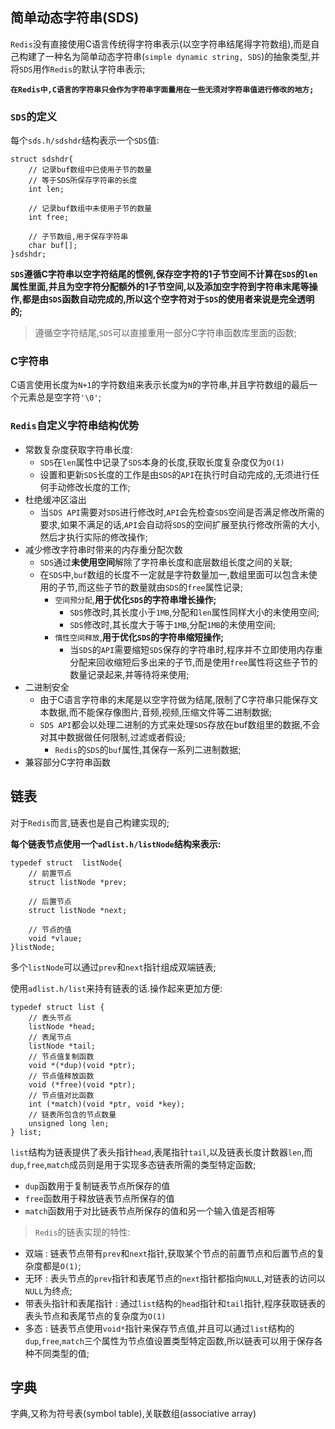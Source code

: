 ## 简单动态字符串(SDS)

`Redis`没有直接使用C语言传统得字符串表示(以空字符串结尾得字符数组),而是自己构建了一种名为简单动态字符串(`simple dynamic string, SDS`)的抽象类型,并将`SDS`用作`Redis`的默认字符串表示;

**`在Redis中,C语言的字符串只会作为字符串字面量用在一些无须对字符串值进行修改的地方;`**

### `SDS`的定义

每个`sds.h/sdshdr`结构表示一个`SDS`值:

```sdshdr
struct sdshdr{
	// 记录buf数组中已使用子节的数量
	// 等于SDS所保存字符串的长度
	int len;

	// 记录buf数组中未使用子节的数量
	int free;

	// 子节数组,用于保存字符串
	char buf[];
}sdshdr;
```

**`SDS`遵循C字符串以空字符结尾的惯例,保存空字符的1子节空间不计算在`SDS`的`len`属性里面,并且为空字符分配额外的1子节空间,以及添加空字符到字符串末尾等操作,都是由`SDS`函数自动完成的,所以这个空字符对于`SDS`的使用者来说是完全透明的;**

>遵循空字符结尾,`SDS`可以直接重用一部分C字符串函数库里面的函数;

### C字符串

C语言使用长度为`N+1`的字符数组来表示长度为`N`的字符串,并且字符数组的最后一个元素总是空字符`'\0'`;


### `Redis`自定义字符串结构优势

+ 常数复杂度获取字符串长度:
  + `SDS`在`len`属性中记录了`SDS`本身的长度,获取长度复杂度仅为`O(1)`
  + 设置和更新`SDS`长度的工作是由`SDS`的`API`在执行时自动完成的,无须进行任何手动修改长度的工作; 
+ 杜绝缓冲区溢出
  + 当`SDS API`需要对`SDS`进行修改时,`API`会先检查`SDS`空间是否满足修改所需的要求,如果不满足的话,`API`会自动将`SDS`的空间扩展至执行修改所需的大小,然后才执行实际的修改操作;
+ 减少修改字符串时带来的内存重分配次数
  + `SDS`通过**未使用空间**解除了字符串长度和底层数组长度之间的关联;
  + 在`SDS`中,`buf`数组的长度不一定就是字符数量加一,数组里面可以包含未使用的子节,而这些子节的数量就由`SDS`的`free`属性记录;
    + `空间预分配`,**用于优化`SDS`的字符串增长操作;**
      + `SDS`修改时,其长度小于`1MB`,分配和`len`属性同样大小的未使用空间;
      + `SDS`修改时,其长度大于等于`1MB`,分配`1MB`的未使用空间;
	+ `惰性空间释放`,**用于优化`SDS`的字符串缩短操作;**
	  + 当`SDS`的`API`需要缩短`SDS`保存的字符串时,程序并不立即使用内存重分配来回收缩短后多出来的子节,而是使用`free`属性将这些子节的数量记录起来,并等待将来使用;
+ 二进制安全
  + 由于C语言字符串的末尾是以空字符做为结尾,限制了C字符串只能保存文本数据,而不能保存像图片,音频,视频,压缩文件等二进制数据;
  + `SDS API`都会以处理二进制的方式来处理`SDS`存放在buf数组里的数据,不会对其中数据做任何限制,过滤或者假设;
    + `Redis`的`SDS`的`buf`属性,其保存一系列二进制数据;
+ 兼容部分C字符串函数


## 链表

对于`Redis`而言,链表也是自己构建实现的;

**每个链表节点使用一个`adlist.h/listNode`结构来表示:**

```listNode
typedef struct  listNode{
	// 前置节点
	struct listNode *prev;

	// 后置节点
	struct listNode *next;

	// 节点的值
	void *vlaue;
}listNode;
```

多个`listNode`可以通过`prev`和`next`指针组成双端链表;

使用`adlist.h/list`来持有链表的话.操作起来更加方便:

```list
typedef struct list {
	// 表头节点
    listNode *head;
    // 表尾节点
    listNode *tail;
    // 节点值复制函数
    void *(*dup)(void *ptr);
    // 节点值释放函数
    void (*free)(void *ptr);
    // 节点值对比函数
    int (*match)(void *ptr, void *key);
    // 链表所包含的节点数量
    unsigned long len;
} list;
```

`list`结构为链表提供了表头指针`head`,表尾指针`tail`,以及链表长度计数器`len`,而`dup`,`free`,`match`成员则是用于实现多态链表所需的类型特定函数;
+ `dup`函数用于复制链表节点所保存的值
+ `free`函数用于释放链表节点所保存的值
+ `match`函数用于对比链表节点所保存的值和另一个输入值是否相等


>`Redis`的链表实现的特性:
+ 双端 : 链表节点带有`prev`和`next`指针,获取某个节点的前置节点和后置节点的复杂度都是`O(1)`;
+ 无环 : 表头节点的`prev`指针和表尾节点的`next`指针都指向`NULL`,对链表的访问以`NULL`为终点;
+ 带表头指针和表尾指针 : 通过`list`结构的`head`指针和`tail`指针,程序获取链表的表头节点和表尾节点的复杂度为`O(1)`
+ 多态 : 链表节点使用`void*`指针来保存节点值,并且可以通过`list`结构的`dup`,`free`,`match`三个属性为节点值设置类型特定函数,所以链表可以用于保存各种不同类型的值;


## 字典

字典,又称为符号表(symbol table),关联数组(associative array)